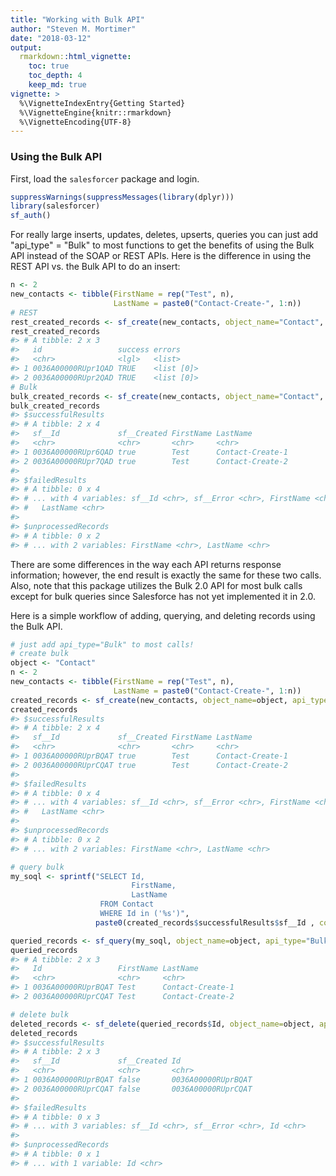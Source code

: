 ```yaml
---
title: "Working with Bulk API"
author: "Steven M. Mortimer"
date: "2018-03-12"
output:
  rmarkdown::html_vignette:
    toc: true
    toc_depth: 4
    keep_md: true
vignette: >
  %\VignetteIndexEntry{Getting Started}
  %\VignetteEngine{knitr::rmarkdown}
  %\VignetteEncoding{UTF-8}
---
```




### Using the Bulk API

First, load the `salesforcer` package and login. 




```r
suppressWarnings(suppressMessages(library(dplyr)))
library(salesforcer)
sf_auth()
```

For really large inserts, updates, deletes, upserts, queries you can just add 
"api_type" = "Bulk" to most functions to get the benefits of using the Bulk API 
instead of the SOAP or REST APIs. Here is the difference in using the REST API vs. 
the Bulk API to do an insert:


```r
n <- 2
new_contacts <- tibble(FirstName = rep("Test", n),
                       LastName = paste0("Contact-Create-", 1:n))
# REST
rest_created_records <- sf_create(new_contacts, object_name="Contact", api_type="REST")
rest_created_records
#> # A tibble: 2 x 3
#>   id                 success errors    
#>   <chr>              <lgl>   <list>    
#> 1 0036A00000RUpr1QAD TRUE    <list [0]>
#> 2 0036A00000RUpr2QAD TRUE    <list [0]>
# Bulk
bulk_created_records <- sf_create(new_contacts, object_name="Contact", api_type="Bulk")
bulk_created_records
#> $successfulResults
#> # A tibble: 2 x 4
#>   sf__Id             sf__Created FirstName LastName        
#>   <chr>              <chr>       <chr>     <chr>           
#> 1 0036A00000RUpr6QAD true        Test      Contact-Create-1
#> 2 0036A00000RUpr7QAD true        Test      Contact-Create-2
#> 
#> $failedResults
#> # A tibble: 0 x 4
#> # ... with 4 variables: sf__Id <chr>, sf__Error <chr>, FirstName <chr>,
#> #   LastName <chr>
#> 
#> $unprocessedRecords
#> # A tibble: 0 x 2
#> # ... with 2 variables: FirstName <chr>, LastName <chr>
```

There are some differences in the way each API returns response information; however, 
the end result is exactly the same for these two calls. Also, note that this 
package utilizes the Bulk 2.0 API for most bulk calls except for bulk queries 
since Salesforce has not yet implemented it in 2.0. 

Here is a simple workflow of adding, querying, and deleting records using the Bulk API.


```r
# just add api_type="Bulk" to most calls!
# create bulk
object <- "Contact"
n <- 2
new_contacts <- tibble(FirstName = rep("Test", n),
                       LastName = paste0("Contact-Create-", 1:n))
created_records <- sf_create(new_contacts, object_name=object, api_type="Bulk")
created_records
#> $successfulResults
#> # A tibble: 2 x 4
#>   sf__Id             sf__Created FirstName LastName        
#>   <chr>              <chr>       <chr>     <chr>           
#> 1 0036A00000RUprBQAT true        Test      Contact-Create-1
#> 2 0036A00000RUprCQAT true        Test      Contact-Create-2
#> 
#> $failedResults
#> # A tibble: 0 x 4
#> # ... with 4 variables: sf__Id <chr>, sf__Error <chr>, FirstName <chr>,
#> #   LastName <chr>
#> 
#> $unprocessedRecords
#> # A tibble: 0 x 2
#> # ... with 2 variables: FirstName <chr>, LastName <chr>

# query bulk
my_soql <- sprintf("SELECT Id,
                           FirstName, 
                           LastName
                    FROM Contact 
                    WHERE Id in ('%s')", 
                   paste0(created_records$successfulResults$sf__Id , collapse="','"))

queried_records <- sf_query(my_soql, object_name=object, api_type="Bulk")
queried_records
#> # A tibble: 2 x 3
#>   Id                 FirstName LastName        
#>   <chr>              <chr>     <chr>           
#> 1 0036A00000RUprBQAT Test      Contact-Create-1
#> 2 0036A00000RUprCQAT Test      Contact-Create-2

# delete bulk
deleted_records <- sf_delete(queried_records$Id, object_name=object, api_type="Bulk")
deleted_records
#> $successfulResults
#> # A tibble: 2 x 3
#>   sf__Id             sf__Created Id                
#>   <chr>              <chr>       <chr>             
#> 1 0036A00000RUprBQAT false       0036A00000RUprBQAT
#> 2 0036A00000RUprCQAT false       0036A00000RUprCQAT
#> 
#> $failedResults
#> # A tibble: 0 x 3
#> # ... with 3 variables: sf__Id <chr>, sf__Error <chr>, Id <chr>
#> 
#> $unprocessedRecords
#> # A tibble: 0 x 1
#> # ... with 1 variable: Id <chr>
```
